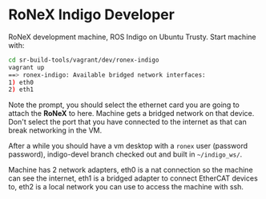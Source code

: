 RoNeX Indigo Developer
======================

RoNeX development machine, ROS Indigo on Ubuntu Trusty. Start machine with:
```sh
cd sr-build-tools/vagrant/dev/ronex-indigo
vagrant up
==> ronex-indigo: Available bridged network interfaces:
1) eth0
2) eth1
```
Note the prompt, you should select the ethernet card you are going to attach the __RoNeX__ to here. Machine gets a bridged network on that device. Don't select the port that you have connected to the internet as that can break networking in the VM.

After a while you should have a vm desktop with a `ronex` user (password password), indigo-devel branch checked out and built in `~/indigo_ws/`.

Machine has 2 network adapters, eth0 is a nat connection so the machine can see the internet, eth1 is a bridged adapter
to connect EtherCAT devices to, eth2 is a local network
you can use to access the machine with ssh.
